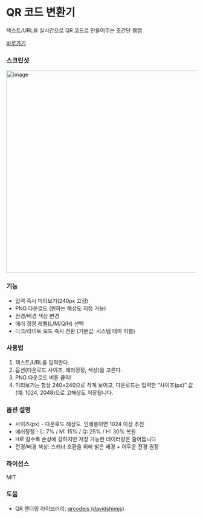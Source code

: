 # QR 코드 변환기
텍스트/URL을 실시간으로 QR 코드로 만들어주는 초간단 웹앱

[바로가기](https://bfmeef.github.io/qr-code-generator/)

### 스크린샷
<img width="1008" height="535" alt="image" src="https://github.com/user-attachments/assets/fca8c0c0-73b4-410f-bf32-bb5f5a860070" />

### 기능
- 입력 즉시 미리보기(240px 고정)
- PNG 다운로드 (원하는 해상도 지정 가능)
- 전경/배경 색상 변경
- 에러 정정 레벨(L/M/Q/H) 선택
- 다크/라이트 모드 즉시 전환 (기본값: 시스템 테마 따름)

### 사용법
1. 텍스트/URL을 입력한다.
2. 옵션(다운로드 사이즈, 에러정정, 색상)을 고른다.
3. PNG 다운로드 버튼 클릭!
4. 미리보기는 항상 240×240으로 작게 보이고, 다운로드는 입력한 “사이즈(px)” 값(예: 1024, 2048)으로 고해상도 저장됩니다.

### 옵션 설명
- 사이즈(px) - 다운로드 해상도. 인쇄용이면 1024 이상 추천
- 에러정정 - L: 7% / M: 15% / Q: 25% / H: 30% 복원
- H로 갈수록 손상에 강하지만 저장 가능한 데이터량은 줄어듭니다
- 전경/배경 색상: 스캐너 호환을 위해 밝은 배경 + 어두운 전경 권장

### 라이선스
MIT

### 도움
- QR 렌더링 라이브러리: [qrcodejs (davidshimjs)](https://github.com/davidshimjs/qrcodejs)


